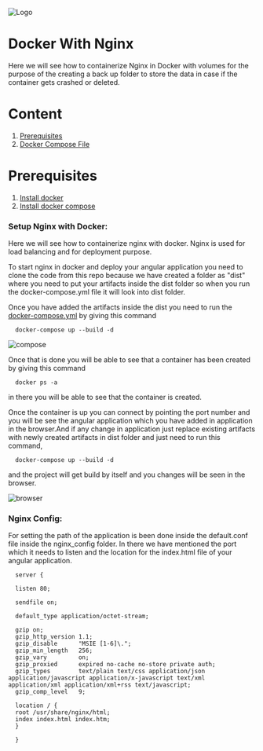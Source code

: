 ![Logo](https://github.com/mithunvikram/nginx-docker/blob/master/docs/GeppettoIcon.png?raw=true"Logo")

# Docker With Nginx<br/>
   Here we will see how to containerize Nginx in Docker with volumes for the purpose of the creating a back up folder to store the data in case if the container gets crashed or deleted.
   
# Content
1. [Prerequisites](#prerequisites)
1. [Docker Compose File]()

# Prerequisites
1. [Install docker](https://docs.docker.com/install/)<br/>
1. [Install docker compose](https://docs.docker.com/compose/install/)

### Setup Nginx with Docker:<br/>
  Here we will see how to containerize nginx with docker. Nginx is used for load balancing and for deployment purpose. 
  
  To start nginx in docker and deploy your angular application you need to clone the code from this repo because we have created a folder as "dist" where you need to put your artifacts inside the dist folder so when you run the docker-compose.yml file it will look into dist folder.
  
  Once you have added the artifacts inside the dist you need to run the [docker-compose.yml](https://github.com/mithunvikram/nginx-docker/blob/master/docs/docker-compose.yml) by giving this command
  
      docker-compose up --build -d
      
 ![compose](https://github.com/mithunvikram/nginx-docker/blob/master/docs/image03.png?raw=true"compose")     
      
  Once that is done you will be able to see that a container has been created by giving this command
  
      docker ps -a
         
  in there you will be able to see that the container is created.
  
  Once the container is up you can connect by pointing the port number and you will be see the angular application which you have added in application in the browser.And if any change in application just replace existing artifacts with newly created artifacts in dist folder and just need to run this command,
  
      docker-compose up --build -d 
      
   and the project will get build by itself and you changes will be seen in the browser.
   
   ![browser](https://github.com/mithunvikram/nginx-docker/blob/master/docs/image2.png?raw=true"browser") 
   
### Nginx Config:<br/>
  For setting the path of the application is been done inside the default.conf file inside the nginx_config folder. In there we have mentioned the port which it needs to listen and the location for the index.html file of your angular application.
  
      server {

      listen 80;

      sendfile on;

      default_type application/octet-stream;

      gzip on;
      gzip_http_version 1.1;
      gzip_disable      "MSIE [1-6]\.";
      gzip_min_length   256;
      gzip_vary         on;
      gzip_proxied      expired no-cache no-store private auth;
      gzip_types        text/plain text/css application/json application/javascript application/x-javascript text/xml         application/xml application/xml+rss text/javascript;
      gzip_comp_level   9;

      location / {
      root /usr/share/nginx/html;
      index index.html index.htm;
      }

      }
         
